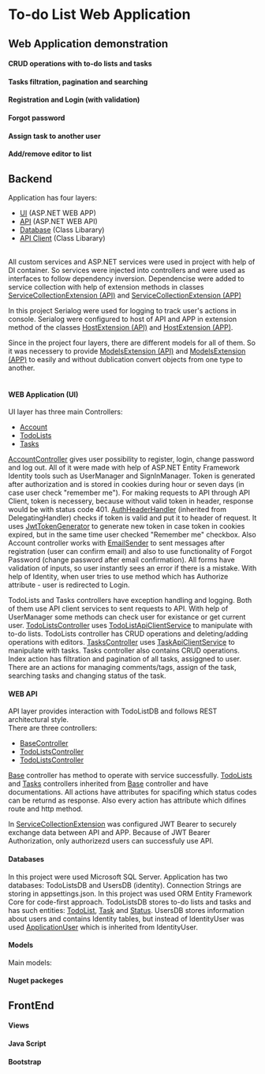 # To-do List Web Application

## Web Application demonstration

#### CRUD operations with to-do lists and tasks

#### Tasks filtration, pagination and searching

#### Registration and Login (with validation)

#### Forgot password

#### Assign task to another user

#### Add/remove editor to list

## Backend

Application has four layers:
- [UI](./TodoListApp.WebApp) (ASP.NET WEB APP)
- [API](./TodoListApp.WebApi) (ASP.NET WEB API)
- [Database](./TodoListApp.Database) (Class Libarary)
- [API Client](./TodoListApp.ApiClient) (Class Libarary)

<br/>All custom services and ASP.NET services were used in project with help of DI container. So services were injected into controllers and were used as interfaces to follow dependency inversion. Dependencise were added to service collection with help of extension methods in classes [ServiceCollectionExtension (API)](./TodoListApp.WebApi/Extensions/ServiceCollectionExtension.cs) and [ServiceCollectionExtension (APP)](./TodoListApp.WebApp/Extensions/ServiceCollectionExtension.cs)<br/>

In this project Serialog were used for logging to track user's actions in console. Serialog were configured to host of API and APP in extension method of the classes [HostExtension (API)](./TodoListApp.WebApp/Extensions/HostExtension.cs) and [HostExtension (APP)](./TodoListApp.WebApi/Extensions/HostExtension.cs).<br/>

Since in the project four layers, there are different models for all of them. So it was necessery to provide [ModelsExtension (API)](./TodoListApp.WebApi/Extensions/ModelsExtension.cs) and [ModelsExtension (APP)](./TodoListApp.WebApp/Extensions/ModelsExtension.cs) to easily and without dublication convert objects from one type to another.<br/><br/>

#### WEB Application (UI)
UI layer has three main Controllers:
- [Account](./TodoListApp.WebApp/Controllers/AccountController.cs)
- [TodoLists](./TodoListApp.WebApp/Controllers/TodoListsController.cs)
- [Tasks](./TodoListApp.WebApp/Controllers/TasksController.cs)

[AccountController](./TodoListApp.WebApp/Controllers/AccountController.cs) gives user possibility to register, login, change password and log out. All of it were made with help of ASP.NET Entity Framework Identity tools such as UserManager and SignInManager. Token is generated after authorization and is stored in cookies during hour or seven days (in case user check "remember me"). For making requests to API through API Client, token is necessery, because without valid token in header, response would be with status code 401. [AuthHeaderHandler](./TodoListApp.WebApp/Handlers/AuthHeaderHandler.cs) (inherited from DelegatingHandler) checks if token is valid and put it to header of request. It uses [JwtTokenGenerator](./TodoListApp.WebApp/Helpers/JwtTokenGenerator.cs) to generate new token in case token in cookies expired, but in the same time user checked "Remember me" checkbox. Also Account controller works with [EmailSender](./TodoListApp.WebApp/Services/EmailSender.cs) to sent messages after registration (user can confirm email) and also to use functionality of Forgot Password (change password after email confirmation). All forms have validation of inputs, so user instantly sees an error if there is a mistake. With help of Identity, when user tries to use method which has Authorize attribute - user is redirected to Login.<br/>

TodoLists and Tasks controllers have exception handling and logging. Both of them use API client services to sent requests to API. With help of UserManager some methods can check user for existance or get current user. [TodoListsController](./TodoListApp.WebApp/Controllers/TodoListsController.cs) uses [TodoListApiClientService](./TodoListApp.ApiClient/Services/TodoListApiClientService.cs) to manipulate with to-do lists. TodoLists controller has CRUD operations and deleting/adding operations with editors. [TasksController](./TodoListApp.WebApp/Controllers/TasksController.cs) uses [TaskApiClientService](./TodoListApp.ApiClient/Services/TaskApiClientService.cs) to manipulate with tasks. Tasks controller also contains CRUD operations. Index action has filtration and pagination of all tasks, assiggned to user. There are an actions for managing comments/tags, assign of the task, searching tasks and changing status of the task.<br/>

#### WEB API
API layer provides interaction with TodoListDB and follows REST architectural style. <br/>
There are three controllers:
- [BaseController](./TodoListApp.WebApi/Controllers/BaseController.cs)
- [TodoListsController](./TodoListApp.WebApi/Controllers/TodoListsController.cs)
- [TodoListsController](./TodoListApp.WebApi/Controllers/TodoListsController.cs)

[Base](./TodoListApp.WebApi/Controllers/BaseController.cs) controller has method to operate with service successfully. [TodoLists](./TodoListApp.WebApi/Controllers/TodoListsController.cs) and [Tasks](./TodoListApp.WebApi/Controllers/TodoListsController.cs) controllers inherited from [Base](./TodoListApp.WebApi/Controllers/BaseController.cs) controller and have documentations. All actions have attributes for spacifing which status codes can be returnd as response. Also every action has attribute which difines route and http method.

In [ServiceCollectionExtension](./TodoListApp.WebApi/Extensions/ServiceCollectionExtension.cs) was configured JWT Bearer to securely exchange data between API and APP. Because of JWT Bearer Authorization, only authorizezd users can successfuly use API.

#### Databases
In this project were used Microsoft SQL Server. Application has two databases: TodoListsDB and UsersDB (identity). Connection Strings are storing in appsettings.json. In this project was used ORM Entity Framework Core for code-first approach. TodoListsDB stores to-do lists and tasks and has such entities: [TodoList](./TodoListApp.Database/Entities/TodoListEntity.cs), [Task](./TodoListApp.Database/Entities/TaskEntity.cs) and [Status](./TodoListApp.Database/Entities/StatusEntity.cs). UsersDB stores information about users and contains Identity tables, but instead of IdentityUser was used [ApplicationUser](TodoListApp.WebApp/Models/AuthenticationModels/ApplicationUser.cs) which is inherited from IdentityUser.

#### Models
Main models: 

#### Nuget packeges

## FrontEnd

#### Views

#### Java Script

#### Bootstrap

